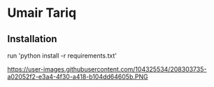 # Umair Tariq

## Installation
run 'python install -r requirements.txt'

https://user-images.githubusercontent.com/104325534/208303735-a02052f2-e3a4-4f30-a418-b104dd64605b.PNG
